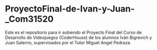 # ProyectoFinal-de-Ivan-y-Juan-_Com31520
Este es el repositorio para ir subiendo el Proyecto Final del Curso de Desarrollo de Videojuegos (CoderHouse) de los alumnos Iván Bigrevich y Juan Salerno, supervisados por el Tutor Miguel Angel Pedraza.
